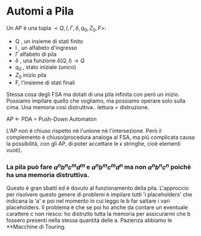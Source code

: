 # Automi a Pila

Un AP è una tupla $<Q, I, \Gamma, \delta, q_0, Z_0, F>$: 

- Q , un insieme di stati finito
- I , un alfabeto d'ingresso
- $\Gamma$ alfabeto di pila
- $\delta$ , una funzione $\delta (Q,I) \rightarrow Q$
- $q_0$ , stato iniziale (unico)
- $Z_0$ inizio pila
- F, l'insieme di stati finali


Stessa cosa degli FSA ma dotati di una pila infinita con però un inizio. Possiamo impilare quello che vogliamo, ma possiamo operare solo sulla cima. Una memoria così distruttiva.. lettura = distruzione. 

AP $\leftarrow$ PDA = Push-Down Automaton 

L'AP non è chiuso rispetto nè l'unione nè l'intersezione. Però il complemento è chiuso(procedura analoga al FSA, ma più complicata causa la possibilità, con gli AP, di poter accettare le $\epsilon$  stringhe, cioè elementi vuoti).

### La pila può fare $a^nb^nc^md^m$ e $a^n b^mc^md^n$  ma non $a^nb^nc^n$ poichè ha una memoria distruttiva.

Questo è gran sbatti ed è dovuto al funzionamento della pila. L'approccio per risolvere questo genere di problemi è impilare tutti 'i placeholders' che indicana la 'a' e poi nel momento in cui leggo le b far saltare i vari placeholders. Il problema è che se poi ho anche da contare un eventuale carattere c non riesco: ho distrutto tutta la memoria per assicurarmi che b fossero presenti nella stessa quantità delle a. Pazienza abbiamo le **Macchine di Touring.